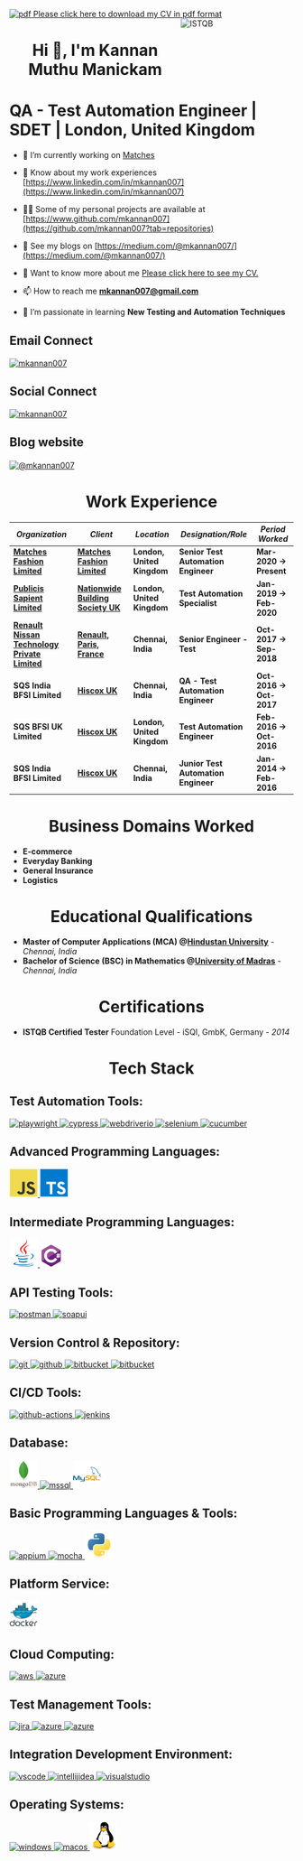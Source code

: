 <!--
**mkannan007/mkannan007** is a ✨ _special_ ✨ repository because its `README.md` (this file) appears on your GitHub profile.

Here are some ideas to get you started:

- 🔭 I’m currently working on ...
- 🌱 I’m currently learning ...
- 👯 I’m looking to collaborate on ...
- 🤔 I’m looking for help with ...
- 💬 Ask me about ...
- 📫 How to reach me: ...
- 😄 Pronouns: ...
- ⚡ Fun fact: ...

<img align="right" src="https://asset.brandfetch.io/id5o3EIREg/id6PVBBFQj.svg?updated=1696475443284" alt="gmail" height="50" width="50" />mkannan007@gmail.com</a> 
-->
<p align="left">
<a href="https://github.com/mkannan007/cv/blob/main/KANNAN_M_CV_Latest.pdf" download="Kannan_CV_QA-Test_Engineer"> 
<img src="https://www.iconpacks.net/icons/2/free-pdf-download-icon-2617-thumb.png" alt="pdf" width="50" height="50"/>
  Please click here to download my CV in pdf format 
</a>
<img align="right" src="https://www.gasq.org/files/content/gasq/downloads/certification/ISTQB/ISTQB.png" alt="ISTQB" width="200" height="120"/>
<!-- <img align="right" src="https://komarev.com/ghpvc/?username=mkannan007&label=Profile%20views&color=0e75b6&style=flat" alt="mkannan007" />  -->
</p>

<h1 align="center">Hi 👋, I'm Kannan Muthu Manickam</h1>
<h1 align="left">QA - Test Automation Engineer | SDET | London, United Kingdom</h1>

- 🔭 I’m currently working on [Matches](https://www.matchesfashion.com)

- 📄 Know about my work experiences [https://www.linkedin.com/in/mkannan007](https://www.linkedin.com/in/mkannan007)

- 👨‍💻 Some of my personal projects are available at [https://www.github.com/mkannan007](https://github.com/mkannan007?tab=repositories)

- 📝 See my blogs on [https://medium.com/@mkannan007/](https://medium.com/@mkannan007/)
  
- 💬 Want to know more about me <a href="https://github.com/mkannan007/cv/blob/main/KANNAN_M_CV_Latest.pdf" target="blank">Please click here to see my CV.</a>

- 📫 How to reach me **mkannan007@gmail.com**

- 🌱 I’m passionate in learning **New Testing and Automation Techniques**

<!-- <h2 align="left">Contact</h2>
<details>
<summary>Email</summary>
<h2 align="left">mkannan007@gmail.com</h2>
</details>
<details>
<summary>Mobile</summary>
<h2 align="left">+44 07503044414</h2>
</details> -->

<h2 align="left">Email Connect</h2>
<p align="left">
<a href="mailto:mkannan007@gmail.com" target="blank"><img align="center" src="https://asset.brandfetch.io/id5o3EIREg/id6PVBBFQj.svg?updated=1696475443284" alt="mkannan007" height="50" width="50" /></a>
</p>

<h2 align="left">Social Connect</h2>
<p align="left">
<a href="https://linkedin.com/in/mkannan007" target="blank"><img align="center" src="https://asset.brandfetch.io/idbGPuWgz_/ida2097ajd.png?updated=1701212804122" alt="mkannan007" height="50" width="50" /></a>
</p>

<h2 align="left">Blog website</h2>
<p align="left">
<a href="https://medium.com/@mkannan007" target="blank"><img align="center" src="https://asset.brandfetch.io/idIlQtGZ76/id0-IgdVBb.jpeg?updated=1667572307182" alt="@mkannan007" height="50" width="50" /></a>
</p>

<h1 align="center"> Work Experience</h1>

|**_Organization_**| **_Client_**| **_Location_**| **_Designation/Role_**| **_Period Worked_**|
|------------|---------|-----------------|--------------|--------------|
|**[Matches Fashion Limited](https://www.matchesfashion.com/)**| **[Matches Fashion Limited](https://www.matchesfashion.com/)** | **London, United Kingdom**| **Senior Test Automation Engineer**| **Mar-2020 -> Present**|
|**[Publicis Sapient Limited](https://www.publicissapient.com/)**| **[Nationwide Building Society UK](https://www.nationwide.co.uk/)** |**London, United Kingdom**| **Test Automation Specialist**| **Jan-2019 -> Feb-2020**|
|**[Renault Nissan Technology Private Limited](https://rntbci.in/)**|**[Renault, Paris, France](https://www.renaultgroup.com/en/)** | **Chennai, India**| **Senior Engineer - Test**| **Oct-2017 -> Sep-2018**|
|**SQS India BFSI Limited** | **[Hiscox UK](https://www.hiscox.co.uk/)** | **Chennai, India**| **QA - Test Automation Engineer**| **Oct-2016 -> Oct-2017**|
|**SQS BFSI UK Limited**| **[Hiscox UK](https://www.hiscox.co.uk/)** | **London, United Kingdom**| **Test Automation Engineer**| **Feb-2016 -> Oct-2016**|
|**SQS India BFSI Limited**| **[Hiscox UK](https://www.hiscox.co.uk/)** | **Chennai, India**| **Junior Test Automation Engineer**| **Jan-2014 -> Feb-2016**|

<!-- - **Senior Test Automation Engineer @[Matches Fashion](https://www.matchesfashion.com) - London, UK**, - _Since March 2020 to Current_
- **QA Test Automation Specialist @[Publicis Sapient](https://www.publicissapient.com/) - London, UK** for the Client **([Nationwide Building Society](https://www.nationwide.co.uk/))** - _January 2019 to February 2020_
- **Senior Engineer - Test @[Renault Nissan Technology and Business Centre India](https://rntbci.in/) - Chennai, India** - _October 2017 to September 2018_
- **Test Automation Engineer** formally it was **SQS BFSI limited** and now it is **[Expleo](https://expleo.com/) - London, UK** and **Chennai, India** for the client **([Hiscox UK](https://www.hiscox.co.uk/))** - _January 2014 to October 2017_ -->

<h1 align="center"> Business Domains Worked </h1>

- **E-commerce**
- **Everyday Banking**
- **General Insurance**
- **Logistics**

<h1 align="center"> Educational Qualifications</h1>

- **Master of Computer Applications (MCA) @[Hindustan University](https://hindustanuniv.ac.in/)** - _Chennai, India_
- **Bachelor of Science (BSC) in Mathematics @[University of Madras](https://www.unom.ac.in/)** - _Chennai, India_

<h1 align="center"> Certifications </h1>

- **ISTQB Certified Tester** Foundation Level - iSQI, GmbK, Germany - _2014_

<h1 align="center"> Tech Stack</h1>
<h2 align="left">Test Automation Tools:</h2>
<p align="left"> 
  <a href="https://playwright.dev/" target="_blank" rel="noreferrer"> <img src="https://asset.brandfetch.io/idpyc8TcWP/idEJ2Bgun2.png?updated=1693577479421" alt="playwright" width="50" height="50"/> </a>
  <a href="https://www.cypress.io" target="_blank" rel="noreferrer"> <img src="https://asset.brandfetch.io/idIq_kF0rb/idv3zwmSiY.jpeg?updated=1667565306852" alt="cypress" width="50" height="50"/> </a> 
  <a href="https://webdriver.io/" target="_blank" rel="noreferrer"> <img src="https://asset.brandfetch.io/idV7ZoyErg/idjjDL4vNp.svg?updated=1700632173304" alt="webdriverio" width="50" height="50"/> </a>
  <a href="https://www.selenium.dev/" target="_blank" rel="noreferrer"> <img src="https://asset.brandfetch.io/id3uyOwT-S/idgLpsQVbx.jpeg?updated=1701429400602" alt="selenium" width="50" height="50"/> </a>
  <a href="https://cucumber.io/" target="_blank" rel="noreferrer"> <img src="https://static.javatpoint.com/tutorial/cucumber/images/cucumber-testing-tutorial.png" alt="cucumber" width="50" height="50"/> </a>
</p>

<h2 align="left">Advanced Programming Languages:</h2>
<p align="left"> 
  <a href="https://developer.mozilla.org/en-US/docs/Web/JavaScript" target="_blank" rel="noreferrer"> <img src="https://raw.githubusercontent.com/devicons/devicon/master/icons/javascript/javascript-original.svg" alt="javascript" width="50" height="50"/> </a>
  <a href="https://www.typescriptlang.org/" target="_blank" rel="noreferrer"> <img src="https://raw.githubusercontent.com/devicons/devicon/master/icons/typescript/typescript-original.svg" alt="typescript" width="50" height="50"/> </a>
</p>

<h2 align="left">Intermediate Programming Languages:</h2>
<p align="left"> 
  <a href="https://www.java.com" target="_blank" rel="noreferrer"> <img src="https://raw.githubusercontent.com/devicons/devicon/master/icons/java/java-original.svg" alt="java" width="50" height="50"/> </a>
  <a href="https://learn.microsoft.com/en-us/dotnet/csharp/tour-of-csharp/" target="_blank" rel="noreferrer"> <img src="https://raw.githubusercontent.com/devicons/devicon/master/icons/csharp/csharp-original.svg" alt="csharp" width="40" height="40"/> </a>
</p>

<h2 align="left">API Testing Tools:</h2> 
<p align="left">
  <a href="https://www.postman.com/" target="_blank" rel="noreferrer"> <img src="https://static-00.iconduck.com/assets.00/postman-icon-497x512-beb7sy75.png" alt="postman" width="50" height="50"/> </a>
  <a href="https://www.soapui.org/" target="_blank" rel="noreferrer"> <img src="https://static1.smartbear.co/smartbearbrand/media/images/home/soapui-icon.svg" alt="soapui" width="50" height="50"/> </a>
</p>

<h2 align="left">Version Control & Repository:</h2>
<p align="left">
  <a href="https://git-scm.com/" target="_blank" rel="noreferrer"> <img src="https://www.vectorlogo.zone/logos/git-scm/git-scm-icon.svg" alt="git" width="40" height="40"/> </a>
  <a href="https://www.github.com/" target="_blank" rel="noreferrer"> <img src="https://asset.brandfetch.io/idZAyF9rlg/idd6TtF-kc.png?updated=1667559870304" alt="github" width="50" height="50"/> </a> 
  <a href="https://bitbucket.org/" target="_blank" rel="noreferrer"> <img src="https://asset.brandfetch.io/idd2DoANAu/id36DLVR43.jpeg?updated=1700818420022" alt="bitbucket" width="50" height="50"/> </a>
  <a href="https://www.sourcetreeapp.com/" target="_blank" rel="noreferrer"> <img src="https://asset.brandfetch.io/idSvbGo8Jb/id0aRWHNYw.jpeg?updated=1699420251133" alt="bitbucket" width="50" height="50"/> </a>
</p>

<h2 align="left">CI/CD Tools:</h2> 
<p align="left">
  <a href="https://www.github.com" target="_blank" rel="noreferrer"> <img src="https://seeklogo.com/images/G/github-actions-logo-031704BDC6-seeklogo.com.png" alt="github-actions" width="50" height="50"/> </a>
  <a href="https://www.jenkins.io" target="_blank" rel="noreferrer"> <img src="https://www.vectorlogo.zone/logos/jenkins/jenkins-icon.svg" alt="jenkins" width="50" height="50"/> </a>
</p>

<h2 align="left">Database:</h2> 
<p align="left">
  <a href="https://www.mongodb.com/" target="_blank" rel="noreferrer"> <img src="https://raw.githubusercontent.com/devicons/devicon/master/icons/mongodb/mongodb-original-wordmark.svg" alt="mongodb" width="50" height="50"/> </a> 
  <a href="https://www.microsoft.com/en-us/sql-server" target="_blank" rel="noreferrer"> <img src="https://www.svgrepo.com/show/303229/microsoft-sql-server-logo.svg" alt="mssql" width="50" height="50"/> </a> 
  <a href="https://www.mysql.com/" target="_blank" rel="noreferrer"> <img src="https://raw.githubusercontent.com/devicons/devicon/master/icons/mysql/mysql-original-wordmark.svg" alt="mysql" width="50" height="50"/> </a> 
</p>

<h2 align="left">Basic Programming Languages & Tools:</h2>
<p align="left"> 
  <a href="https://appium.io/" target="_blank" rel="noreferrer"> <img src="https://cdn.worldvectorlogo.com/logos/appium.svg" alt="appium" width="50" height="50"/> </a>
  <a href="https://mochajs.org" target="_blank" rel="noreferrer"> <img src="https://www.vectorlogo.zone/logos/mochajs/mochajs-icon.svg" alt="mocha" width="50" height="50"/> </a>
  <a href="https://www.python.org" target="_blank" rel="noreferrer"> <img src="https://raw.githubusercontent.com/devicons/devicon/master/icons/python/python-original.svg" alt="python" width="50" height="50"/> </a>
</p>

<h2 align="left">Platform Service:</h2>
<p align="left">
  <a href="https://www.docker.com/" target="_blank" rel="noreferrer"> <img src="https://raw.githubusercontent.com/devicons/devicon/master/icons/docker/docker-original-wordmark.svg" alt="docker" width="50" height="50"/> </a>
</p>

<h2 align="left">Cloud Computing:</h2> 
<p align="left">
  <a href="https://aws.amazon.com" target="_blank" rel="noreferrer"> <img src="https://asset.brandfetch.io/idVoqFQ-78/idx8BHUdtJ.jpeg?updated=1691083841359" alt="aws" width="50" height="50"/> </a>
  <a href="https://azure.microsoft.com" target="_blank" rel="noreferrer"> <img src="https://asset.brandfetch.io/idgS27aNck/idCmnoKBI6.svg?updated=1691215842267" alt="azure" width="50" height="50"/> </a>
</p>

<h2 align="left">Test Management Tools:</h2> 
<p align="left">
  <a href="https://www.atlassian.com/software/jira" target="_blank" rel="noreferrer"> <img src="https://asset.brandfetch.io/id63p8eMbd/idUWOKD8cb.png?updated=1700238329501" alt="jira" width="50" height="50"/> </a>
  <a href="https://www.atlassian.com/software/confluence" target="_blank" rel="noreferrer"> <img src="https://asset.brandfetch.io/idBFOvuMhL/idfKy1t9dy.jpeg?updated=1701726627866" alt="azure" width="50" height="50"/> </a>
   <a href="https://www.getxray.app/" target="_blank" rel="noreferrer"> <img src="https://asset.brandfetch.io/idc3hyMp7V/id_1WD8a-V.jpeg?updated=1701812293182" alt="azure" width="50" height="50"/> </a>
</p>

<h2 align="left">Integration Development Environment:</h2>
<p align="left">
  <a href="https://code.visualstudio.com/" target="_blank" rel="noreferrer"> <img src="https://logowik.com/content/uploads/images/visual-studio-code7642.jpg" alt="vscode" width="50" height="50"/> </a>
  <a href="https://www.jetbrains.com/idea/" target="_blank" rel="noreferrer"> <img src="https://upload.wikimedia.org/wikipedia/commons/thumb/9/9c/IntelliJ_IDEA_Icon.svg/2048px-IntelliJ_IDEA_Icon.svg.png" alt="intellijidea" width="50" height="50"/> </a>
  <a href="https://visualstudio.microsoft.com/" target="_blank" rel="noreferrer"> <img src="https://visualstudio.microsoft.com/wp-content/uploads/2021/10/Product-Icon.svg" alt="visualstudio" width="50" height="50"/> </a>
</p>

<h2 align="left">Operating Systems:</h2>
<p align="left">
  <a href="https://www.microsoft.com/en-gb/windows" target="_blank" rel="noreferrer"> <img src="https://encrypted-tbn0.gstatic.com/images?q=tbn:ANd9GcSlHX7h6o8T6ttFNYpSgNSRFUYnpeEiigjACSsZgiLpmw&s" alt="windows" width="50" height="50"/> </a>
  <a href="https://www.apple.com/uk/macos/" target="_blank" rel="noreferrer"> <img src="https://asset.brandfetch.io/idnrCPuv87/idQGxxARFI.jpeg?updated=1683101444619" alt="macos" width="50" height="50"/> </a> 
  <a href="https://www.linux.org/" target="_blank" rel="noreferrer"> <img src="https://raw.githubusercontent.com/devicons/devicon/master/icons/linux/linux-original.svg" alt="linux" width="50" height="50"/> </a> 
</p>
